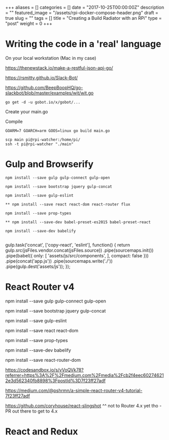+++
aliases      = []
categories   = []
date         = "2017-10-25T00:00:00Z"
description  = ""
featured_image = "/assets/rpi-docker-compose-header.png"
draft        = true
slug         = ""
tags         = []
title        = "Creating a Build Radiator with an RPi"
type         = "post"
weight       = 0
+++

# Writing the code in a 'real' language

On your local workstation (Mac in my case)

https://thenewstack.io/make-a-restful-json-api-go/

https://rsmitty.github.io/Slack-Bot/

https://github.com/BeepBoopHQ/go-slackbot/blob/master/examples/wit/wit.go


```
go get -d -u gobot.io/x/gobot/...
```

Create your main.go 

Compile 

```
GOARM=7 GOARCH=arm GOOS=linux go build main.go
```

```
scp main pi@rpi-watcher:/home/pi/
ssh -t pi@rpi-watcher "./main"
```


# Gulp and Browserify 

```
npm install --save gulp gulp-connect gulp-open

npm install --save bootstrap jquery gulp-concat

npm install --save gulp-eslint

** npm install --save react react-dom react-router flux

npm install --save prop-types

** npm install --save-dev babel-preset-es2015 babel-preset-react

npm install --save-dev babelify


```


gulp.task('concat', ['copy-react', 'eslint'], function() {
  return gulp.src(jsFiles.vendor.concat(jsFiles.source))
    .pipe(sourcemaps.init())
    .pipe(babel({
      only: [
        'assets/js/src/components',
      ],
      compact: false
    }))
    .pipe(concat('app.js'))
    .pipe(sourcemaps.write('./'))
    .pipe(gulp.dest('assets/js'));
});

# React Router v4

npm install --save gulp gulp-connect gulp-open

npm install --save bootstrap jquery gulp-concat

npm install --save gulp-eslint

npm install --save react react-dom

npm install --save prop-types

npm install --save-dev babelify

npm install --save react-router-dom


https://codesandbox.io/s/vVoQVk78?referrer=https%3A%2F%2Fmedium.com%2Fmedia%2Fcb2f4eec602746212e3d562340fb8898%3FpostId%3D7f23ff27adf

https://medium.com/@pshrmn/a-simple-react-router-v4-tutorial-7f23ff27adf



https://github.com/coryhouse/react-slingshot
^^ not to Router 4.x yet tho - PR out there to get to 4.x

# React and Redux 

```

```
